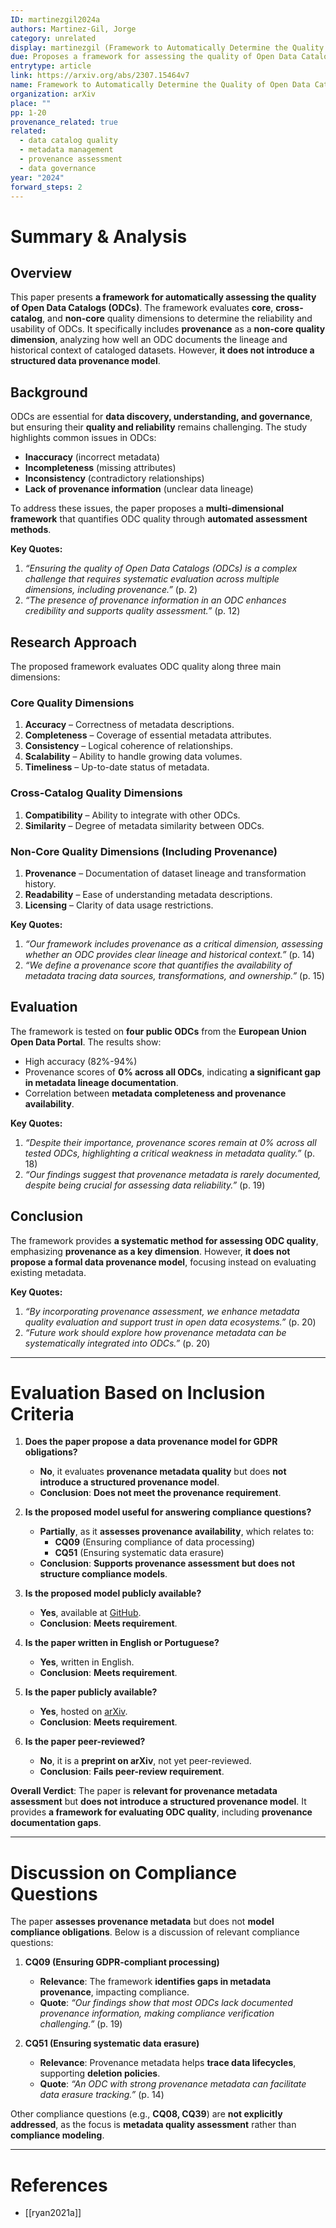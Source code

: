 ```yaml
---
ID: martinezgil2024a
authors: Martinez-Gil, Jorge
category: unrelated
display: martinezgil (Framework to Automatically Determine the Quality of Open Data Catalogs)
due: Proposes a framework for assessing the quality of Open Data Catalogs, considering provenance as a key non-core quality dimension. However, it does not provide a structured data provenance model.
entrytype: article
link: https://arxiv.org/abs/2307.15464v7
name: Framework to Automatically Determine the Quality of Open Data Catalogs
organization: arXiv
place: ""
pp: 1-20
provenance_related: true
related:
  - data catalog quality
  - metadata management
  - provenance assessment
  - data governance
year: "2024"
forward_steps: 2
---
```


# Summary & Analysis

## Overview

This paper presents **a framework for automatically assessing the quality of Open Data Catalogs (ODCs)**. The framework evaluates **core**, **cross-catalog**, and **non-core** quality dimensions to determine the reliability and usability of ODCs. It specifically includes **provenance** as a **non-core quality dimension**, analyzing how well an ODC documents the lineage and historical context of cataloged datasets. However, **it does not introduce a structured data provenance model**.

## Background

ODCs are essential for **data discovery, understanding, and governance**, but ensuring their **quality and reliability** remains challenging. The study highlights common issues in ODCs:

- **Inaccuracy** (incorrect metadata)
- **Incompleteness** (missing attributes)
- **Inconsistency** (contradictory relationships)
- **Lack of provenance information** (unclear data lineage)

To address these issues, the paper proposes a **multi-dimensional framework** that quantifies ODC quality through **automated assessment methods**.

**Key Quotes:**

1. _“Ensuring the quality of Open Data Catalogs (ODCs) is a complex challenge that requires systematic evaluation across multiple dimensions, including provenance.”_ (p. 2)
2. _“The presence of provenance information in an ODC enhances credibility and supports quality assessment.”_ (p. 12)

## Research Approach

The proposed framework evaluates ODC quality along three main dimensions:

### **Core Quality Dimensions**

1. **Accuracy** – Correctness of metadata descriptions.
2. **Completeness** – Coverage of essential metadata attributes.
3. **Consistency** – Logical coherence of relationships.
4. **Scalability** – Ability to handle growing data volumes.
5. **Timeliness** – Up-to-date status of metadata.

### **Cross-Catalog Quality Dimensions**

1. **Compatibility** – Ability to integrate with other ODCs.
2. **Similarity** – Degree of metadata similarity between ODCs.

### **Non-Core Quality Dimensions (Including Provenance)**

1. **Provenance** – Documentation of dataset lineage and transformation history.
2. **Readability** – Ease of understanding metadata descriptions.
3. **Licensing** – Clarity of data usage restrictions.

**Key Quotes:**

1. _“Our framework includes provenance as a critical dimension, assessing whether an ODC provides clear lineage and historical context.”_ (p. 14)
2. _“We define a provenance score that quantifies the availability of metadata tracing data sources, transformations, and ownership.”_ (p. 15)

## Evaluation

The framework is tested on **four public ODCs** from the **European Union Open Data Portal**. The results show:

- High accuracy (82%-94%)
- Provenance scores of **0% across all ODCs**, indicating **a significant gap in metadata lineage documentation**.
- Correlation between **metadata completeness and provenance availability**.

**Key Quotes:**

1. _“Despite their importance, provenance scores remain at 0% across all tested ODCs, highlighting a critical weakness in metadata quality.”_ (p. 18)
2. _“Our findings suggest that provenance metadata is rarely documented, despite being crucial for assessing data reliability.”_ (p. 19)

## Conclusion

The framework provides **a systematic method for assessing ODC quality**, emphasizing **provenance as a key dimension**. However, **it does not propose a formal data provenance model**, focusing instead on evaluating existing metadata.

**Key Quotes:**

1. _“By incorporating provenance assessment, we enhance metadata quality evaluation and support trust in open data ecosystems.”_ (p. 20)
2. _“Future work should explore how provenance metadata can be systematically integrated into ODCs.”_ (p. 20)

---

# Evaluation Based on Inclusion Criteria

1. **Does the paper propose a data provenance model for GDPR obligations?**
    
    - **No**, it evaluates **provenance metadata quality** but does **not introduce a structured provenance model**.
    - **Conclusion**: **Does not meet the provenance requirement**.
2. **Is the proposed model useful for answering compliance questions?**
    
    - **Partially**, as it **assesses provenance availability**, which relates to:
        - **CQ09** (Ensuring compliance of data processing)
        - **CQ51** (Ensuring systematic data erasure)
    - **Conclusion**: **Supports provenance assessment but does not structure compliance models**.
3. **Is the proposed model publicly available?**
    
    - **Yes**, available at [GitHub](https://www.github.com/jorge-martinez-gil/dataq).
    - **Conclusion**: **Meets requirement**.
4. **Is the paper written in English or Portuguese?**
    
    - **Yes**, written in English.
    - **Conclusion**: **Meets requirement**.
5. **Is the paper publicly available?**
    
    - **Yes**, hosted on [arXiv](https://arxiv.org/abs/2307.15464v7).
    - **Conclusion**: **Meets requirement**.
6. **Is the paper peer-reviewed?**
    
    - **No**, it is a **preprint on arXiv**, not yet peer-reviewed.
    - **Conclusion**: **Fails peer-review requirement**.

**Overall Verdict**: The paper is **relevant for provenance metadata assessment** but **does not introduce a structured provenance model**. It provides **a framework for evaluating ODC quality**, including **provenance documentation gaps**.

---

# Discussion on Compliance Questions

The paper **assesses provenance metadata** but does not **model compliance obligations**. Below is a discussion of relevant compliance questions:

1. **CQ09 (Ensuring GDPR-compliant processing)**
    
    - **Relevance**: The framework **identifies gaps in metadata provenance**, impacting compliance.
    - **Quote**: _“Our findings show that most ODCs lack documented provenance information, making compliance verification challenging.”_ (p. 19)
2. **CQ51 (Ensuring systematic data erasure)**
    
    - **Relevance**: Provenance metadata helps **trace data lifecycles**, supporting **deletion policies**.
    - **Quote**: _“An ODC with strong provenance metadata can facilitate data erasure tracking.”_ (p. 14)

Other compliance questions (e.g., **CQ08, CQ39**) are **not explicitly addressed**, as the focus is **metadata quality assessment** rather than **compliance modeling**.

---

# References

- [[ryan2021a]]